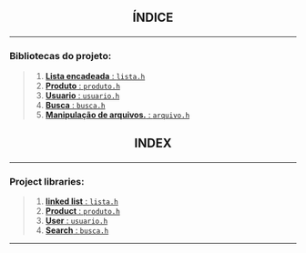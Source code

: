 
## <p align = center> **ÍNDICE** <p>

---

### Bibliotecas do projeto:

> 1. [**Lista encadeada** : ``lista.h``](lista.md#Português)
> 2. [**Produto** : ``produto.h``](produto.md#Português)
> 3. [**Usuario** : ``usuario.h``](usuario.md#Português)
> 4. [**Busca** : ``busca.h``](busca.md#Português)
> 5. [**Manipulação de arquivos.** : ``arquivo.h``](arquivo.md#Português)

## <p align = center> **INDEX** <p>

---

### Project libraries:

> 1. [**linked list** : ``lista.h``](lista.md#English)
> 2. [**Product** : ``produto.h``](produto.md#English)
> 3. [**User** : ``usuario.h``](usuario.md#English)
> 4. [**Search** : ``busca.h``](busca.md#English)

---
